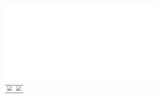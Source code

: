 <link rel="stylesheet" href="https://sindresorhus.com/github-markdown-css/github-markdown.css">
<div align="center">
  <img src="https://github.com/angelk90/angelk90/raw/master/info.svg?sanitize=true">
  <table>
  <tr>
    <td valign="top"><img src="https://github-readme-stats.vercel.app/api/top-langs/?username=angelk90&layout=compact&show_icons=true&title_color=ffffff&icon_color=34abeb&text_color=daf7dc&bg_color=151515"/></td>
    <td valign="top"><img src="https://github-readme-stats.vercel.app/api?username=angelk90&show_icons=true&title_color=ffffff&icon_color=34abeb&text_color=daf7dc&bg_color=151515&hide=prs,issues,contribs"/></td>
  </tr>
</table>
</div>
